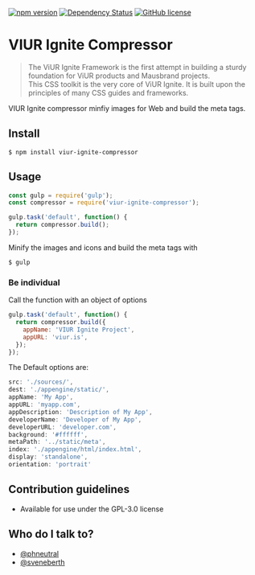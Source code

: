 [![npm version](https://badge.fury.io/js/viur-ignite-compressor.svg)](https://badge.fury.io/js/viur-ignite-compressor)
[![Dependency Status](https://david-dm.org/viur-ignite/viur-ignite-compressor.svg)](https://david-dm.org/viur-ignite/viur-ignite-compressor)
[![GitHub license](https://img.shields.io/badge/license-GPL-blue.svg)](https://raw.githubusercontent.com/viur-ignite/viur-ignite-js/master/LICENSE)

# VIUR Ignite Compressor

>The ViUR Ignite Framework is the first attempt in building a sturdy foundation for ViUR products and Mausbrand projects.<br>This CSS toolkit is the very core of ViUR Ignite. It is built upon the principles of many CSS guides and frameworks.

VIUR Ignite compressor minfiy images for Web and build the meta tags.


## Install
```
$ npm install viur-ignite-compressor
```

## Usage
```js
const gulp = require('gulp');
const compressor = require('viur-ignite-compressor');

gulp.task('default', function() {
  return compressor.build();
});
```

Minify the images and icons and build the meta tags with
```
$ gulp
```


### Be individual
Call the function with an object of options
```js
gulp.task('default', function() {
  return compressor.build({
    appName: 'VIUR Ignite Project',
    appURL: 'viur.is',
  });
});
```

The Default options are:
```js
src: './sources/',
dest: './appengine/static/',
appName: 'My App',
appURL: 'myapp.com',
appDescription: 'Description of My App',
developerName: 'Developer of My App',
developerURL: 'developer.com',
background: '#ffffff',
metaPath: '../static/meta',
index: './appengine/html/index.html',
display: 'standalone',
orientation: 'portrait'
```

## Contribution guidelines
* Available for use under the GPL-3.0 license

## Who do I talk to?
* [@phneutral](https://github.com/phneutral)
* [@sveneberth](https://github.com/sveneberth)
